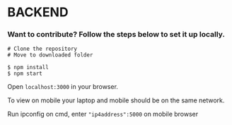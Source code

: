# BACKEND

### Want to contribute? Follow the steps below to set it up locally.

```
# Clone the repository
# Move to downloaded folder

$ npm install
$ npm start

```
Open `localhost:3000` in your browser.

To view on mobile your laptop and mobile should be on the same network.

Run ipconfig on cmd, enter `"ip4address":5000` on mobile browser
